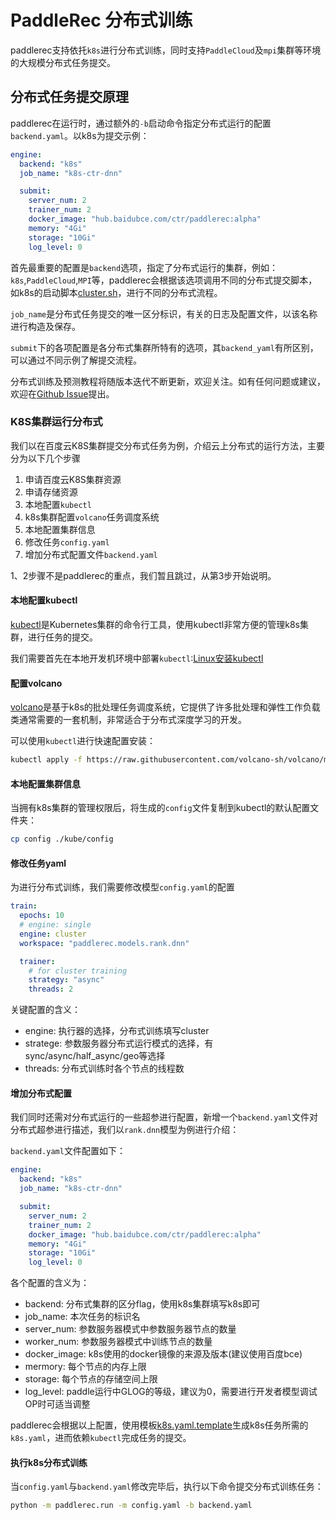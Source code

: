 # PaddleRec 分布式训练

paddlerec支持依托`k8s`进行分布式训练，同时支持`PaddleCloud`及`mpi`集群等环境的大规模分布式任务提交。

## 分布式任务提交原理

paddlerec在运行时，通过额外的`-b`启动命令指定分布式运行的配置`backend.yaml`。以k8s为提交示例：
```yaml
engine:
  backend: "k8s"
  job_name: "k8s-ctr-dnn"

  submit:
    server_num: 2
    trainer_num: 2
    docker_image: "hub.baidubce.com/ctr/paddlerec:alpha"
    memory: "4Gi"
    storage: "10Gi"
    log_level: 0
```

首先最重要的配置是`backend`选项，指定了分布式运行的集群，例如：`k8s`,`PaddleCloud`,`MPI`等，paddlerec会根据该选项调用不同的分布式提交脚本，如k8s的启动脚本[cluster.sh](../core/engine/cluster/k8s/cluster.sh)，进行不同的分布式流程。

`job_name`是分布式任务提交的唯一区分标识，有关的日志及配置文件，以该名称进行构造及保存。

`submit`下的各项配置是各分布式集群所特有的选项，其`backend_yaml`有所区别，可以通过不同示例了解提交流程。

分布式训练及预测教程将随版本迭代不断更新，欢迎关注。如有任何问题或建议，欢迎在[Github Issue](https://github.com/PaddlePaddle/PaddleRec/issues)提出。

### K8S集群运行分布式

我们以在百度云K8S集群提交分布式任务为例，介绍云上分布式的运行方法，主要分为以下几个步骤

1. 申请百度云K8S集群资源
2. 申请存储资源
3. 本地配置`kubectl`
4. k8s集群配置`volcano`任务调度系统
5. 本地配置集群信息
6. 修改任务`config.yaml`
7. 增加分布式配置文件`backend.yaml`

1、2步骤不是paddlerec的重点，我们暂且跳过，从第3步开始说明。

#### 本地配置kubectl

[kubectl](https://kubernetes.io/docs/tasks/tools/install-kubectl/#before-you-begin)是Kubernetes集群的命令行工具，使用kubectl非常方便的管理k8s集群，进行任务的提交。

我们需要首先在本地开发机环境中部署`kubectl`:[Linux安装kubectl](https://kubernetes.io/docs/tasks/tools/install-kubectl/#before-you-begin)


#### 配置volcano

[volcano](https://github.com/volcano-sh/volcano)是基于k8s的批处理任务调度系统，它提供了许多批处理和弹性工作负载类通常需要的一套机制，非常适合于分布式深度学习的开发。

可以使用`kubectl`进行快速配置安装：
```bash
kubectl apply -f https://raw.githubusercontent.com/volcano-sh/volcano/master/installer/volcano-development.yaml
```

#### 本地配置集群信息

当拥有k8s集群的管理权限后，将生成的`config`文件复制到kubectl的默认配置文件夹：

```bash
cp config ./kube/config
```

#### 修改任务yaml

为进行分布式训练，我们需要修改模型`config.yaml`的配置

```yaml
train:
  epochs: 10
  # engine: single 
  engine: cluster
  workspace: "paddlerec.models.rank.dnn"

  trainer:
    # for cluster training
    strategy: "async"
    threads: 2
```
关键配置的含义：

- engine: 执行器的选择，分布式训练填写cluster
- stratege: 参数服务器分布式运行模式的选择，有sync/async/half_async/geo等选择
- threads: 分布式训练时各个节点的线程数

#### 增加分布式配置

我们同时还需对分布式运行的一些超参进行配置，新增一个`backend.yaml`文件对分布式超参进行描述，我们以`rank.dnn`模型为例进行介绍：

`backend.yaml`文件配置如下：

```yaml
engine:
  backend: "k8s"
  job_name: "k8s-ctr-dnn"

  submit:
    server_num: 2
    trainer_num: 2
    docker_image: "hub.baidubce.com/ctr/paddlerec:alpha"
    memory: "4Gi"
    storage: "10Gi"
    log_level: 0
```

各个配置的含义为：

- backend: 分布式集群的区分flag，使用k8s集群填写k8s即可
- job_name: 本次任务的标识名
- server_num: 参数服务器模式中参数服务器节点的数量
- worker_num: 参数服务器模式中训练节点的数量
- docker_image: k8s使用的docker镜像的来源及版本(建议使用百度bce)
- mermory: 每个节点的内存上限
- storage: 每个节点的存储空间上限
- log_level: paddle运行中GLOG的等级，建议为0，需要进行开发者模型调试OP时可适当调整

paddlerec会根据以上配置，使用模板[k8s.yaml.template](../core/engine/cluster/k8s/k8s.yaml.template)生成k8s任务所需的`k8s.yaml`，进而依赖`kubectl`完成任务的提交。

#### 执行k8s分布式训练

当`config.yaml`与`backend.yaml`修改完毕后，执行以下命令提交分布式训练任务：

```bash
python -m paddlerec.run -m config.yaml -b backend.yaml
```